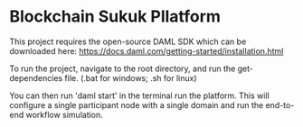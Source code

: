 # Blockchain Sukuk Pllatform
This project requires the open-source DAML SDK which can be downloaded here: https://docs.daml.com/getting-started/installation.html

To run the project, navigate to the root directory, and run the get-dependencies file. (.bat for windows; .sh for linux)

You can then run 'daml start' in the terminal run the platform. This will configure a single participant node with a single domain and run the end-to-end workflow simulation. 